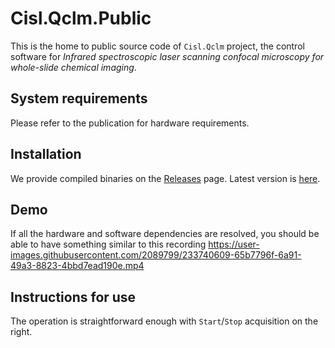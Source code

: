 # Cisl.Qclm.Public
This is the home to public source code of `Cisl.Qclm` project, the control software for _Infrared
spectroscopic laser scanning confocal microscopy for whole-slide chemical imaging_.

## System requirements
Please refer to the publication for hardware requirements.

## Installation
We provide compiled binaries on the [Releases](https://github.com/chemimage/Cisl.Qclm.Public/releases) page.
Latest version is [here]().

## Demo
If all the hardware and software dependencies are resolved, you should be able to have something similar to this recording
https://user-images.githubusercontent.com/2089799/233740609-65b7796f-6a91-49a3-8823-4bbd7ead190e.mp4

## Instructions for use
The operation is straightforward enough with `Start`/`Stop` acquisition on the right. 
